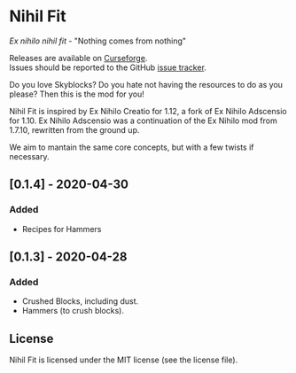 # Nihil Fit

*Ex nihilo nihil fit* - "Nothing comes from nothing"

Releases are available on [Curseforge](https://www.curseforge.com/minecraft/mc-mods/nihilfit).  
Issues should be reported to the GitHub [issue tracker](https://github.com/mcdli5/NihilFit/issues).

Do you love Skyblocks? Do you hate not having the resources to do as you please? Then this is the mod for you!

Nihil Fit is inspired by Ex Nihilo Creatio for 1.12, a fork of Ex Nihilo Adscensio for 1.10. Ex Nihilo Adscensio was a continuation of the Ex Nihilo mod from 1.7.10, rewritten from the ground up.

We aim to mantain the same core concepts, but with a few twists if necessary.

## [0.1.4] - 2020-04-30
### Added
- Recipes for Hammers

## [0.1.3] - 2020-04-28
### Added
- Crushed Blocks, including dust.
- Hammers (to crush blocks).

## License
Nihil Fit is licensed under the MIT license (see the license file).
